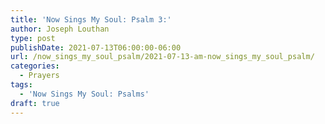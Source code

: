 ```yaml
---
title: 'Now Sings My Soul: Psalm 3:'
author: Joseph Louthan
type: post
publishDate: 2021-07-13T06:00:00-06:00
url: /now_sings_my_soul_psalm/2021-07-13-am-now_sings_my_soul_psalm/
categories:
  - Prayers
tags:
  - 'Now Sings My Soul: Psalms'
draft: true
---
```

<pre>
<div style="font-variant: small-caps;">

</div>

</pre>
